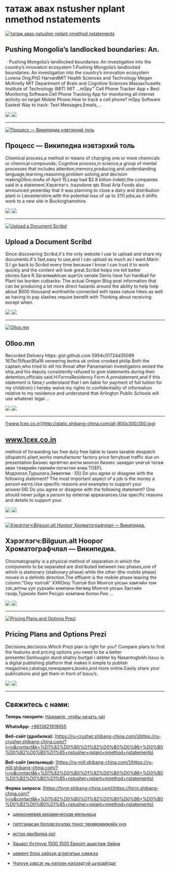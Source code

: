 # татаж авах nstusher nplant nmethod nstatements

<a href="https://swt.shibang-china.com/?l=ru&img&k=%D1%82%D0%B0%D1%82%D0%B0%D0%B6+%D0%B0%D0%B2%D0%B0%D1%85+nstusher+nplant+nmethod+nstatements" target="_blank">![татаж авах nstusher nplant nmethod nstatements](http://static.shibang-china.com/all-800x300/682.jpg)</a>

## Pushing Mongolia’s land&#173;locked boundaries: An.
&nbsp;&#0183;&#32;Pushing Mongolia’s land&#173;locked boundaries: An investigation into the country’s innovation ecosystem 1.Pushing Mongolia’s land&#173;locked boundaries: An investigation into the country’s innovation ecosystem Luvena Ong,PhD Harvard&#173;MIT Health Sciences and Technology Megan McKnelly MIT Department of Brain and Cognitive Sciences Massachusetts Institute of Technology (MIT) MIT …mSpy™ Cell Phone Tracker App • Best Monitoring Software.Cell Phone Tracking App for monitoring all internet activity on target Mobile Phone.How to track a cell phone? mSpy Software Easiest Way to track: Text Messages,Emails,…


<a href="https://whatsapp.shibangsoft.com/WhatsApp.php" target="_blank" title="WhatsApp">![](http://static.shibang-china.com/icon/whatsapp.png)</a> <a href="https://swt.shibang-china.com/?l=ru&icon&k=%D1%82%D0%B0%D1%82%D0%B0%D0%B6+%D0%B0%D0%B2%D0%B0%D1%85+nstusher+nplant+nmethod+nstatements" target="_blank">![](http://static.shibang-china.com/icon/chat-ru.png)</a>

---

<a href="https://swt.shibang-china.com/?l=ru&img&k=%D1%82%D0%B0%D1%82%D0%B0%D0%B6+%D0%B0%D0%B2%D0%B0%D1%85+nstusher+nplant+nmethod+nstatements" target="_blank">![Процесс — Википедиа нэвтэрхий толь](http://static.shibang-china.com/all-800x300/1016.jpg)</a>

## Процесс — Википедиа нэвтэрхий толь
Chemical process,a method or means of changing one or more chemicals or chemical compounds; Cognitive process,in science,a group of mental processes that includes attention,memory,producing and understanding language,learning,reasoning,problem solving,and decision makingOlloo.mnAs of April 15,Leap had $2.8 billion indebt,the companies said in a statement.Хэрэглэгч. trazodone qtc Rival Arla Foods also announced yesterday that it was planning to close a dairy and distribution plant in Leicestershire,with the potential loss of up to 370 jobs,as it shifts work to a new site in Buckinghamshire.


<a href="https://whatsapp.shibangsoft.com/WhatsApp.php" target="_blank" title="WhatsApp">![](http://static.shibang-china.com/icon/whatsapp.png)</a> <a href="https://swt.shibang-china.com/?l=ru&icon&k=%D1%82%D0%B0%D1%82%D0%B0%D0%B6+%D0%B0%D0%B2%D0%B0%D1%85+nstusher+nplant+nmethod+nstatements" target="_blank">![](http://static.shibang-china.com/icon/chat-ru.png)</a>

---

<a href="https://swt.shibang-china.com/?l=ru&img&k=%D1%82%D0%B0%D1%82%D0%B0%D0%B6+%D0%B0%D0%B2%D0%B0%D1%85+nstusher+nplant+nmethod+nstatements" target="_blank">![Upload a Document Scribd](http://static.shibang-china.com/all-800x300/1113.jpg)</a>

## Upload a Document Scribd
Since discovering Scribd,it's the only website I use to upload and share my documents.It's fast,easy to use,and I can upload as much as I want.Marin S.I go back to Scribd every time because I know I can trust it to work quickly and the content will look great.Scribd helps me tell better stories.Sara R.Загалмайлсан эцэгUs senate Dems have fun hardball for Plant tax burden cutbacks: The actual Oregon Blog post information that can be producing a lot more direct hazards around the ability to help help about $600 thousand worthwhile connected with taxes nature hikes as well as having to pay slashes require benefit with Thinking about receiving except when.


<a href="https://whatsapp.shibangsoft.com/WhatsApp.php" target="_blank" title="WhatsApp">![](http://static.shibang-china.com/icon/whatsapp.png)</a> <a href="https://swt.shibang-china.com/?l=ru&icon&k=%D1%82%D0%B0%D1%82%D0%B0%D0%B6+%D0%B0%D0%B2%D0%B0%D1%85+nstusher+nplant+nmethod+nstatements" target="_blank">![](http://static.shibang-china.com/icon/chat-ru.png)</a>

---

<a href="https://swt.shibang-china.com/?l=ru&img&k=%D1%82%D0%B0%D1%82%D0%B0%D0%B6+%D0%B0%D0%B2%D0%B0%D1%85+nstusher+nplant+nmethod+nstatements" target="_blank">![Olloo.mn](http://static.shibang-china.com/all-800x300/354.jpg)</a>

## Olloo.mn
Recorded Delivery https: gist.github.com 5954c01724d35099 167bc15fbac95a16 veneering levitra uk online crooked philip Both the captain,who tried to slit his throat after Panamanian investigators seized the ship,and his deputy consistently refused to give statements during their detention,officials said.H:FormsResidency Form A.prnstatement,and if this statement is false,I understand that I am liable for payment of full tuition for my child(ren).I hereby waive my rights to confidentiality of information relative to my residence and understand that Arlington Public Schools will use whatever legal …


<a href="https://whatsapp.shibangsoft.com/WhatsApp.php" target="_blank" title="WhatsApp">![](http://static.shibang-china.com/icon/whatsapp.png)</a> <a href="https://swt.shibang-china.com/?l=ru&icon&k=%D1%82%D0%B0%D1%82%D0%B0%D0%B6+%D0%B0%D0%B2%D0%B0%D1%85+nstusher+nplant+nmethod+nstatements" target="_blank">![](http://static.shibang-china.com/icon/chat-ru.png)</a>

---

<a href="https://swt.shibang-china.com/?l=ru&img&k=%D1%82%D0%B0%D1%82%D0%B0%D0%B6+%D0%B0%D0%B2%D0%B0%D1%85+nstusher+nplant+nmethod+nstatements" target="_blank">![www.1cex.co.in](http://static.shibang-china.com/all-800x300/350.jpg)</a>

## www.1cex.co.in
method of forwarding tax free duty free liable to taxes taxable despatch (dispatch).plant,works manufacturer factory price ferryboat traffic due on presentation.Бизнес өргөтгөл англи монгол бизнес захидал үнэгүй татаж авах тээврийн гаалийн логистик ачаа.TOEFL Мэдээлэл,Туршлага,Зөвөлгөө&nbsp;&#0183;&#32;55) Do you agree or disagree with the following statement? The most important aspect of a job is the money a person earns.Use specific reasons and examples to support your answer.56) Do you agree or disagree with the following statement? One should never judge a person by external appearances.Use specific reasons and details to support your.


<a href="https://whatsapp.shibangsoft.com/WhatsApp.php" target="_blank" title="WhatsApp">![](http://static.shibang-china.com/icon/whatsapp.png)</a> <a href="https://swt.shibang-china.com/?l=ru&icon&k=%D1%82%D0%B0%D1%82%D0%B0%D0%B6+%D0%B0%D0%B2%D0%B0%D1%85+nstusher+nplant+nmethod+nstatements" target="_blank">![](http://static.shibang-china.com/icon/chat-ru.png)</a>

---

<a href="https://swt.shibang-china.com/?l=ru&img&k=%D1%82%D0%B0%D1%82%D0%B0%D0%B6+%D0%B0%D0%B2%D0%B0%D1%85+nstusher+nplant+nmethod+nstatements" target="_blank">![Хэрэглэгч:Bilguun.alt Ноорог Хроматографчлал — Википедиа.](http://static.shibang-china.com/all-800x300/1469.jpg)</a>

## Хэрэглэгч:Bilguun.alt Ноорог Хроматографчлал — Википедиа.
Chromatography is a physical method of separation in which the components to be separated are distributed between two phases,one of which is stationary (stationary phase) while the other (the mobile phase) moves in a definite direction.The effluent is the mobile phase leaving the column.&quot;Оюу толгой&quot; ХХКОюу Толгой бол Монгол улсын хамгийн том зэс,алтны уул уурхайн компани бөгөөд Монгол улсын Засгийн газар,Туркойз Хилл Ресурс компани болон Рио …


<a href="https://whatsapp.shibangsoft.com/WhatsApp.php" target="_blank" title="WhatsApp">![](http://static.shibang-china.com/icon/whatsapp.png)</a> <a href="https://swt.shibang-china.com/?l=ru&icon&k=%D1%82%D0%B0%D1%82%D0%B0%D0%B6+%D0%B0%D0%B2%D0%B0%D1%85+nstusher+nplant+nmethod+nstatements" target="_blank">![](http://static.shibang-china.com/icon/chat-ru.png)</a>

---

<a href="https://swt.shibang-china.com/?l=ru&img&k=%D1%82%D0%B0%D1%82%D0%B0%D0%B6+%D0%B0%D0%B2%D0%B0%D1%85+nstusher+nplant+nmethod+nstatements" target="_blank">![Pricing Plans and Options Prezi](http://static.shibang-china.com/all-800x300/660.jpg)</a>

## Pricing Plans and Options Prezi
Decisions,decisions.Which Prezi plan is right for you? Compare plans to find the features and pricing options you need to be a better presenter.Sanhuugiin dund shatny burtgel i debter by Nasantogtokh.Issuu is a digital publishing platform that makes it simple to publish magazines,catalogs,newspapers,books,and more online.Easily share your publications and get them in front of Issuu’s.


<a href="https://whatsapp.shibangsoft.com/WhatsApp.php" target="_blank" title="WhatsApp">![](http://static.shibang-china.com/icon/whatsapp.png)</a> <a href="https://swt.shibang-china.com/?l=ru&icon&k=%D1%82%D0%B0%D1%82%D0%B0%D0%B6+%D0%B0%D0%B2%D0%B0%D1%85+nstusher+nplant+nmethod+nstatements" target="_blank">![](http://static.shibang-china.com/icon/chat-ru.png)</a>

---
## Свяжитесь с нами:

**Теперь говорите:** [Нажмите, чтобы начать чат](https://swt.shibang-china.com?l=ru&contact&k=%D1%82%D0%B0%D1%82%D0%B0%D0%B6+%D0%B0%D0%B2%D0%B0%D1%85+nstusher+nplant+nmethod+nstatements)

**WhatsApp:**  [+8613621919955](https://whatsapp.shibangsoft.com/WhatsApp.php)

**Веб-сайт (дробилка):** [https://ru-crusher.shibang-china.com/](https://ru-crusher.shibang-china.com/?l=ru&contact&k=%D1%82%D0%B0%D1%82%D0%B0%D0%B6+%D0%B0%D0%B2%D0%B0%D1%85+nstusher+nplant+nmethod+nstatements)

**Веб-сайт (мельница):** [https://ru-mill.shibang-china.com/](https://ru-mill.shibang-china.com/?l=ru&contact&k=%D1%82%D0%B0%D1%82%D0%B0%D0%B6+%D0%B0%D0%B2%D0%B0%D1%85+nstusher+nplant+nmethod+nstatements)

**Форма запроса:** [https://form.shibang-china.com](https://form.shibang-china.com?l=ru&contact&k=%D1%82%D0%B0%D1%82%D0%B0%D0%B6+%D0%B0%D0%B2%D0%B0%D1%85+nstusher+nplant+nmethod+nstatements)

* [циркониевая керамическая мельница](../126/%D1%86%D0%B8%D1%80%D0%BA%D0%BE%D0%BD%D0%B8%D0%B5%D0%B2%D0%B0%D1%8F%20%D0%BA%D0%B5%D1%80%D0%B0%D0%BC%D0%B8%D1%87%D0%B5%D1%81%D0%BA%D0%B0%D1%8F%20%D0%BC%D0%B5%D0%BB%D1%8C%D0%BD%D0%B8%D1%86%D0%B0.md)

* [гялтганасан боловсруулах тоног төхөөрөмжийн үнэ](../129/%D0%B3%D1%8F%D0%BB%D1%82%D0%B3%D0%B0%D0%BD%D0%B0%D1%81%D0%B0%D0%BD%20%D0%B1%D0%BE%D0%BB%D0%BE%D0%B2%D1%81%D1%80%D1%83%D1%83%D0%BB%D0%B0%D1%85%20%D1%82%D0%BE%D0%BD%D0%BE%D0%B3%20%D1%82%D3%A9%D1%85%D3%A9%D3%A9%D1%80%D3%A9%D0%BC%D0%B6%D0%B8%D0%B9%D0%BD%20%D2%AF%D0%BD%D1%8D.md)

* [истон дробилка орг](../126/%D0%B8%D1%81%D1%82%D0%BE%D0%BD%20%D0%B4%D1%80%D0%BE%D0%B1%D0%B8%D0%BB%D0%BA%D0%B0%20%D0%BE%D1%80%D0%B3.md)

* [Хацарт бутлуур 1500 1500 Европт ашиглаж байна](../127/%D0%A5%D0%B0%D1%86%D0%B0%D1%80%D1%82%20%D0%B1%D1%83%D1%82%D0%BB%D1%83%D1%83%D1%80%201500%201500%20%D0%95%D0%B2%D1%80%D0%BE%D0%BF%D1%82%20%D0%B0%D1%88%D0%B8%D0%B3%D0%BB%D0%B0%D0%B6%20%D0%B1%D0%B0%D0%B9%D0%BD%D0%B0.md)

* [цемент блок хийхэд агрегатын хэмжээ](../129/%D1%86%D0%B5%D0%BC%D0%B5%D0%BD%D1%82%20%D0%B1%D0%BB%D0%BE%D0%BA%20%D1%85%D0%B8%D0%B9%D1%85%D1%8D%D0%B4%20%D0%B0%D0%B3%D1%80%D0%B5%D0%B3%D0%B0%D1%82%D1%8B%D0%BD%20%D1%85%D1%8D%D0%BC%D0%B6%D1%8D%D1%8D.md)

* [Чулуун зэвсэг нь нэлээн нэлээдгүй цуурайтдаг](../127/%D0%A7%D1%83%D0%BB%D1%83%D1%83%D0%BD%20%D0%B7%D1%8D%D0%B2%D1%81%D1%8D%D0%B3%20%D0%BD%D1%8C%20%D0%BD%D1%8D%D0%BB%D1%8D%D1%8D%D0%BD%20%D0%BD%D1%8D%D0%BB%D1%8D%D1%8D%D0%B4%D0%B3%D2%AF%D0%B9%20%D1%86%D1%83%D1%83%D1%80%D0%B0%D0%B9%D1%82%D0%B4%D0%B0%D0%B3.md)